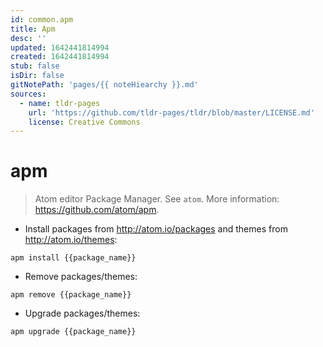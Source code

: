 ```yaml
---
id: common.apm
title: Apm
desc: ''
updated: 1642441814994
created: 1642441814994
stub: false
isDir: false
gitNotePath: 'pages/{{ noteHiearchy }}.md'
sources:
  - name: tldr-pages
    url: 'https://github.com/tldr-pages/tldr/blob/master/LICENSE.md'
    license: Creative Commons
---
```

# apm

> Atom editor Package Manager.
> See `atom`.
> More information: <https://github.com/atom/apm>.

- Install packages from <http://atom.io/packages> and themes from <http://atom.io/themes>:

`apm install {{package_name}}`

- Remove packages/themes:

`apm remove {{package_name}}`

- Upgrade packages/themes:

`apm upgrade {{package_name}}`

